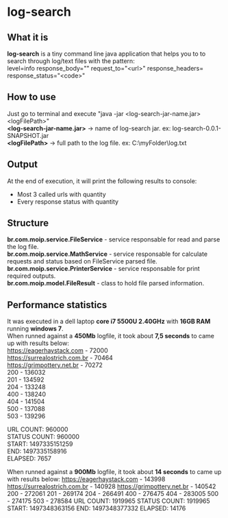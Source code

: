 # log-search
## What it is
**log-search** is a tiny command line java application that helps you to to search through log/text files with the pattern:  
level=info response_body="" request_to="\<url\>" response_headers= response_status="\<code\>"
## How to use
Just go to terminal and execute "java -jar \<log-search-jar-name.jar\> \<logFilePath\>"  
**\<log-search-jar-name.jar\>** -> name of log-search jar. ex: log-search-0.0.1-SNAPSHOT.jar  
**\<logFilePath\>** -> full path to the log file. ex: C:\myFolder\log.txt
## Output
At the end of execution, it will print the following results to console:
 - Most 3 called urls with quantity
 - Every response status with quantity
## Structure
**br.com.moip.service.FileService** - service responsable for read and parse the log file.  
**br.com.moip.service.MathService** - service responsable for calculate requests and status based on FileService parsed file.  
**br.com.moip.service.PrinterService** - service responsable for print required outputs.  
**br.com.moip.model.FileResult** - class to hold file parsed information.
## Performance statistics
It was executed in a dell laptop **core i7 5500U 2.40GHz** with **16GB RAM** running **windows 7**.  
When runned against a **450Mb** logfile, it took about **7,5 seconds** to came up with results below:  
https://eagerhaystack.com - 72000  
https://surrealostrich.com.br - 70464  
https://grimpottery.net.br - 70272  
200 - 136032  
201 - 134592  
204 - 133248  
400 - 138240  
404 - 141504  
500 - 137088  
503 - 139296  

URL COUNT: 960000  
STATUS COUNT: 960000  
START: 1497335151259  
END: 1497335158916  
ELAPSED: 7657

When runned against a **900Mb** logfile, it took about **14 seconds** to came up with results below:
https://eagerhaystack.com - 143998
https://surrealostrich.com.br - 140928
https://grimpottery.net.br - 140542
200 - 272061
201 - 269174
204 - 266491
400 - 276475
404 - 283005
500 - 274175
503 - 278584
URL COUNT: 1919965
STATUS COUNT: 1919965
START: 1497348363156
END: 1497348377332
ELAPSED: 14176